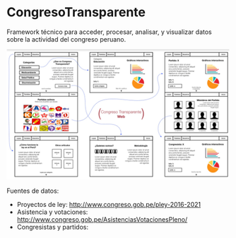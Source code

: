 # CongresoTransparente

Framework técnico para acceder, procesar, analisar, y visualizar datos sobre la actividad del congreso peruano.

![diseño web](/imgs/ct_web.png)

Fuentes de datos:
- Proyectos de ley: http://www.congreso.gob.pe/pley-2016-2021
- Asistencia y votaciones: http://www.congreso.gob.pe/AsistenciasVotacionesPleno/
- Congresistas y partidos:
